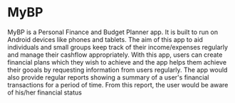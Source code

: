 # MyBP
MyBP is a Personal Finance and Budget Planner app. It is built to run on Android devices like phones and tablets.
The aim of this app to aid individuals and small groups keep track of their income/expenses regularly and manage their cashflow appropriately.
With this app, users can create financial plans which they wish to achieve and the app helps them achieve their gooals by requesting information from users regularly.
The app would also provide regular reports showing a summary of a user's financial transactions for a period of time. From this report, the user would be aware of his/her financial status
